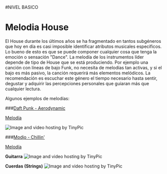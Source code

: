 
#NIVEL BASICO


# Melodia House 

El House durante los últimos años se ha fragmentado en tantos subgéneros que hoy en día es casi imposible identificar  atributos musicales específicos. Lo bueno de esto es que se puede componer cualquier cosa que tenga la emoción o sensación "Dance". La melodía de los instrumentos líder depende de tipo de House que se está produciendo. Por ejemplo una canción con  líneas de bajo Funk, no necesita de melodías tan activas, y si el bajo es más pasivo, la canción requerirá más elementos melódicos. La recomendación es escuchar este género el tiempo necesario hasta sentir, degustar y adquirir las percepciones personales que guiaran más que cualquier lectura.

Algunos ejemplos de melodías:

###[Daft Punk - Aerodynamic](https://www.youtube.com/watch?v=L93-7vRfxNs)

[Melodía](http://picosong.com/9acW)

<img src="http://i62.tinypic.com/2chndjt.jpg" border="0" alt="Image and video hosting by TinyPic"></a>


###[Modjo - Chillin' ](https://www.youtube.com/watch?v=hTl0F2cKzLk) 

[Melodía](http://picosong.com/9afn) 


**Guitarra**
<img src="http://i60.tinypic.com/2pqp5j5.jpg" border="0" alt="Image and video hosting by TinyPic"></a>  

**Cuerdas (Strings)**
<img src="http://i62.tinypic.com/2rwn50n.jpg" border="0" alt="Image and video hosting by TinyPic"></a>  


   

